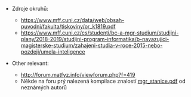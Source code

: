 - Zdroje okruhů: 
    - https://www.mff.cuni.cz/data/web/obsah-puvodni/fakulta/tiskoviny/or_k1819.pdf
    - https://www.mff.cuni.cz/cs/studenti/bc-a-mgr-studium/studijni-plany/2018-2019/studijni-program-informatika/b-navazujici-magisterske-studium/zahajeni-studia-v-roce-2015-nebo-pozdeji/umela-inteligence

- Other relevant: 
    - http://forum.matfyz.info/viewforum.php?f=419
    - Někde na foru prý nalezená kompilace znalostí [mgr_stanice.pdf](https://github.com/petrroll/mff-stuff/blob/master/mgr_statnice/mgr_statnice.pdf) od neznámých autorů